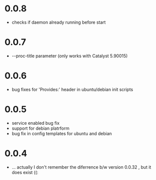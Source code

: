 # 0.0.8
- checks if daemon already running before start

# 0.0.7
- --proc-title parameter (only works with Catalyst 5.90015)

# 0.0.6
- bug fixes for 'Provides:' header in ubuntu/debian init scripts

# 0.0.5
- service enabled bug fix
- support for debian platrform
- bug fix in config templates for ubuntu and debian

# 0.0.4
- ... actually I don't remember the diferrence b/w version 0.0.32 , but it does exist ((:





